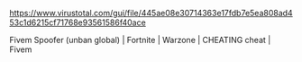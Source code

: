 https://www.virustotal.com/gui/file/445ae08e30714363e17fdb7e5ea808ad453c1d6215cf71768e93561586f40ace

Fivem Spoofer (unban global) | Fortnite | Warzone | CHEATING cheat | Fivem
